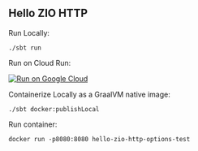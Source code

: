Hello ZIO HTTP
--------------

Run Locally:
```
./sbt run
```

Run on Cloud Run:

[![Run on Google Cloud](https://deploy.cloud.run/button.svg)](https://deploy.cloud.run)

Containerize Locally as a GraalVM native image:
```
./sbt docker:publishLocal
```

Run container:
```
docker run -p8080:8080 hello-zio-http-options-test
```
